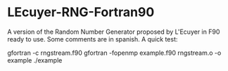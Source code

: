 # LEcuyer-RNG-Fortran90
A version of the Random Number Generator proposed by L'Ecuyer in F90 ready to use. Some comments are in spanish. A quick test:

gfortran -c rngstream.f90
gfortran -fopenmp example.f90 rngstream.o -o example
./example
